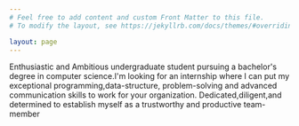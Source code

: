 ```yaml
---
# Feel free to add content and custom Front Matter to this file.
# To modify the layout, see https://jekyllrb.com/docs/themes/#overriding-theme-defaults

layout: page
---
```


Enthusiastic and Ambitious undergraduate student pursuing a bachelor's degree in computer science.I'm looking for an internship where I can put my exceptional programming,data-structure, problem-solving and advanced communication skills to work for your organization. Dedicated,diligent,and determined to establish myself as a trustworthy and productive team-member
